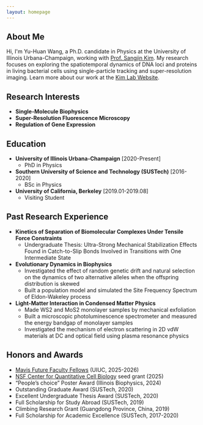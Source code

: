 ```yaml
---
layout: homepage
---
```


## About Me
Hi, I'm Yu-Huan Wang, a Ph.D. candidate in Physics at the University of Illinois Urbana-Champaign, working with [Prof. Sangjin Kim](https://physics.illinois.edu/people/directory/profile/sangjin). My research focuses on exploring the spatiotemporal dynamics of DNA loci and proteins in living bacterial cells using single-particle tracking and super-resolution imaging.  Learn more about our work at the [Kim Lab Website](https://www.sjkimlab.org/).

## Research Interests
- **Single-Molecule Biophysics** 
- **Super-Resolution Fluorescence Microscopy**
- **Regulation of Gene Expression**

## Education
- **University of Illinois Urbana-Champaign** 	[2020-Present]
  - PhD in Physics
- **Southern University of Science and Technology (SUSTech)** 	[2016-2020]
  - BSc in Physics
- **University of California, Berkeley** 	[2019.01-2019.08]
  - Visiting Student

## Past Research Experience
- **Kinetics of Separation of Biomolecular Complexes Under Tensile Force Constraints**
  - Undergraduate Thesis: Ultra-Strong Mechanical Stabilization Effects Found in Catch-to-Slip Bonds Involved in Transitions with One Intermediate State
- **Evolutionary Dynamics in Biophysics** 
  - Investigated the effect of random genetic drift and natural selection on the dynamics of two alternative alleles when the offspring distribution is skewed
  - Built a population model and simulated the Site Frequency Spectrum of Eldon-Wakeley process
- **Light-Matter Interaction in Condensed Matter Physics**
  - Made WS2 and MoS2 monolayer samples by mechanical exfoliation
  - Built a microscopic photoluminescence spectrometer and measured the energy bandgap of monolayer samples
  - Investigated the mechanism of electron scattering in 2D vdW materials at DC and optical field using plasma resonance physics 
  
## Honors and Awards
- [Mavis Future Faculty Fellows](https://mavis.grainger.illinois.edu/) (UIUC, 2025-2026)
- [NSF Center for Quantitative Cell Biology](https://qcb.illinois.edu/) seed grant (2025)
- “People’s choice” Poster Award (Illinois Biophysics, 2024)
- Outstanding Graduate Award (SUSTech, 2020)
- Excellent Undergraduate Thesis Award (SUSTech, 2020)
- Full Scholarship for Study Abroad (SUSTech, 2019)
- Climbing Research Grant (Guangdong Province, China, 2019)
- Full Scholarship for Academic Excellence (SUSTech, 2017-2020)

